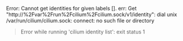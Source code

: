 Error: Cannot get identities for given labels []. err: Get "http://%2Fvar%2Frun%2Fcilium%2Fcilium.sock/v1/identity": dial unix /var/run/cilium/cilium.sock: connect: no such file or directory

> Error while running 'cilium identity list':  exit status 1

